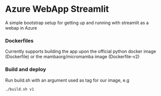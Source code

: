 # Azure WebApp Streamlit

A simple bootstrap setup for getting up and running with streamlit as a webap in Azure

### Dockerfiles

Currently supports building the app upon the official python docker image (Dockerfile) or the mambaorg/micromamba image (Dockerfile-v2)

### Build and deploy

Run build.sh with an argument used as tag for our image, e.g

```
./build.sh v1
```
